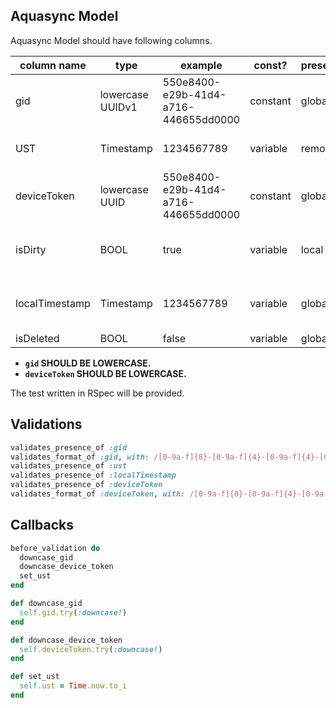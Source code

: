 Aquasync Model
---

Aquasync Model should have following columns.

|column name   |type     |example                             |const?  |presence |origin |description|
|--------------|---------|------------------------------------|--------|---------|-------|-----------|
|gid           |lowercase UUIDv1   |550e8400-e29b-41d4-a716-446655dd0000|constant|global   |local  |generated locally when object created|
|UST           |Timestamp|1234567789                          |variable|remote   |remote |time when the data get merged to the master|
|deviceToken   |lowercase UUID     |550e8400-e29b-41d4-a716-446655dd0000|constant|global   |local  |notate which device is the origin of the data|
|isDirty       |BOOL     |true                                |variable|local    |local  |true when modified/created (do not set while synchronization)|
|localTimestamp|Timestamp|1234567789                          |variable|global   |local  |time when last modified (do not set while synchronization)|
|isDeleted     |BOOL     |false                               |variable|global   |local  |for soft deletion|

- **`gid` SHOULD BE LOWERCASE.**
- **`deviceToken` SHOULD BE LOWERCASE.**

The test written in RSpec will be provided.

Validations
---

```rb
validates_presence_of :gid
validates_format_of :gid, with: /[0-9a-f]{8}-[0-9a-f]{4}-[0-9a-f]{4}-[0-9a-f]{4}-[0-9a-f]{12}/
validates_presence_of :ust
validates_presence_of :localTimestamp
validates_presence_of :deviceToken
validates_format_of :deviceToken, with: /[0-9a-f]{8}-[0-9a-f]{4}-[0-9a-f]{4}-[0-9a-f]{4}-[0-9a-f]{12}/
```

Callbacks
---

```rb
before_validation do
  downcase_gid
  downcase_device_token
  set_ust
end

def downcase_gid
  self.gid.try(:downcase!)
end

def downcase_device_token
  self.deviceToken.try(:downcase!)
end

def set_ust
  self.ust = Time.now.to_i
end
```
